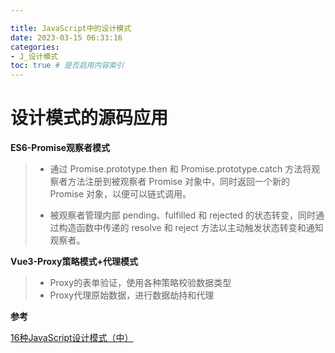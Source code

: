 ```yaml
---

title: JavaScript中的设计模式
date: 2023-03-15 06:33:16
categories:
- J_设计模式
toc: true # 是否启用内容索引
---
```


# 设计模式的源码应用

**ES6-Promise观察者模式**

> - 通过 Promise.prototype.then 和 Promise.prototype.catch 方法将观察者方法注册到被观察者 Promise 对象中，同时返回一个新的 Promise 对象，以便可以链式调用。
>
> - 被观察者管理内部 pending、fulfilled 和 rejected 的状态转变，同时通过构造函数中传递的 resolve 和 reject 方法以主动触发状态转变和通知观察者。

**Vue3-Proxy策略模式+代理模式**

> - Proxy的表单验证，使用各种策略校验数据类型
> - Proxy代理原始数据，进行数据劫持和代理

**参考**

[16种JavaScript设计模式（中）](https://juejin.cn/post/6844903734091186189#heading-1)

